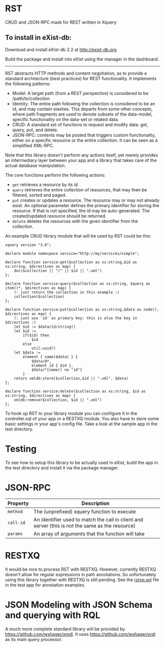 RST
===

CRUD and JSON-RPC mask for REST written in Xquery

To install in eXist-db:
--------------------

Download and install eXist-db 2.2 at http://exist-db.org

Build the package and install into eXist using the manager in the dashboard.

--------

RST abstracts HTTP methods and content negotiation, as to provide a standard architecture (best practices) for REST functionality. It implements the following patterns:

* Model: A target path (from a REST perspective) is considered to be /path/to/collection
* Identity: The entire path following the collection is considered to be an id, and may contain slashes. 
This departs from some other concepts, where path fragments are used to denote subsets of the data-model, 
specific functionality on the data-set or related data.
* CRUD: A standard set of functions to request and modify data: get, query, put, and delete.
* JSON-RPC: contents may be posted that triggers custom functionality, either on a specific resource or the entire collection. It can be seen as a simplified XML-RPC.

Note that this library doesn't perform any actions itself, yet merely provides an intermediary layer between your app and a library that takes care of the actual database manipulation.

The core functions perform the following actions:

* `get` retrieves a resource by its id.
* `query` retrieves the entire collection of resources, that may then be filtered, sorted and paged.
* `put` creates or updates a resource. The resource may or may not already exist. 
An optional parameter defines the primary identifier for storing the resource. 
If that is not specified, the id may be auto-generated. The created/updated resource should be returned.
* `delete` deletes the resources with the given identifier from the collection.

An example CRUD library module that will be used by RST could be this:

```xquery
xquery version "3.0";

declare module namespace service="http://my/services/simple";

declare function service:get($collection as xs:string,$id as xs:string, $directives as map) {
	doc($collection || "/" || $id || ".xml")
};

declare function service:query($collection as xs:string, $query as item()*, $directives as map) {
	(: just return the collection in this example :)
	collection($collection)
};

declare function service:put($collection as xs:string,$data as node(), $directives as map) {
	(: just use 'id' as primary key: this is also the key in $directives :)
	let $id := $data/id/string()
	let $id :=
		if($id) then
			$id
		else
			util:uuid()
	let $data := 
		element { name($data) } {
			$data/@*,
			element id { $id },
			$data/*[name() ne "id"]
		}
	return xmldb:store($collection,$id || ".xml", $data) 
};

declare function service:delete($collection as xs:string, $id as xs:string, $directives as map) {
	xmldb:remove($collection, $id || ".xml")
};
```

To hook up RST to your library module you can configure it in the controller.xql of your app or a RESTXQ module. You also have to store some basic settings in your app's config file. Take a look at the sample app in the test directory.

Testing
=======

To see how to setup this library to be actually used in eXist, build the app in the test directory and install it via the package manager. 

JSON-RPC
========

Property | Description
---------|------------
`method` | The (unprefixed) xquery function to execute
`call-id` | An identifier used to match the call in client and server (this is not the same as the resource)
`params` | An array of arguments that the function will take


RESTXQ
======

It would be nice to process RST with RESTXQ. However, currently RESTXQ doesn't allow for regular expressions in path annotations. So unfortunately using this library together with RESTXQ is still pending. See the [rstxq.xql](https://github.com/lagua/xrst/blob/master/test/apps/rst-test/modules/rstxq.xql) file in the test app for annotation examples.


JSON Modeling with JSON Schema and querying with RQL
====================================================
A much more complete standard library will be provided by https://github.com/wshager/xmdl. 
It uses https://github.com/wshager/xrql as its main query processor.
